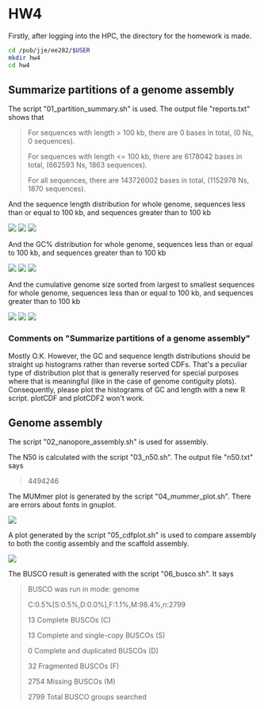 # HW4
Firstly, after logging into the HPC, the directory for the homework is made.
``` bash
cd /pub/jje/ee282/$USER
mkdir hw4
cd hw4
```


## Summarize partitions of a genome assembly
The script "01_partition_summary.sh" is used. The output file "reports.txt" shows that
> For sequences with length > 100 kb, there are 0 bases in total, (0 Ns, 0 sequences).
>
> For sequences with length <= 100 kb, there are 6178042 bases in total, (662593 Ns, 1863 sequences).
>
> For all sequences, there are 143726002 bases in total, (1152978 Ns, 1870 sequences).

And the sequence length distribution for whole genome, sequences less than or equal to 100 kb, and sequences greater than to 100 kb

![](media/chromosome_size.png)
![](media/short_size.png)
![](media/long_size.png)

And the GC% distribution for whole genome, sequences less than or equal to 100 kb, and sequences greater than to 100 kb

![](media/chromosome_gc.png)
![](media/short_gc.png)
![](media/long_gc.png)

And the cumulative genome size sorted from largest to smallest sequences for whole genome, sequences less than or equal to 100 kb, and sequences greater than to 100 kb

![](media/chromosome_cumulative.png)
![](media/short_cumulative.png)
![](media/long_cumulative.png)

### Comments on "Summarize partitions of a genome assembly"

Mostly O.K. However, the GC and sequence length distributions should be straight up histograms rather than reverse sorted CDFs. That's a peculiar type of distribution plot that is generally reserved for special purposes where that is meaningful (like in the case of genome contiguity plots). Consequently, please plot the histograms of GC and length with a new R script. plotCDF and plotCDF2 won't work.


## Genome assembly
The script "02_nanopore_assembly.sh" is used for assembly.

The N50 is calculated with the script "03_n50.sh". The output file "n50.txt" says
>4494246

The MUMmer plot is generated by the script "04_mummer_plot.sh". There are errors about fonts in gnuplot.

![](media/flybase_unitigs.png)

A plot generated by the script "05_cdfplot.sh" is used to compare assembly to both the contig assembly and the scaffold assembly.

![](media/r6_v_seq.png)

The BUSCO result is generated with the script "06_busco.sh". It says

> BUSCO was run in mode: genome
>
> C:0.5%[S:0.5%,D:0.0%],F:1.1%,M:98.4%,n:2799
> 
> 13      Complete BUSCOs (C)
> 
> 13      Complete and single-copy BUSCOs (S)
>
> 0       Complete and duplicated BUSCOs (D)
>
> 32      Fragmented BUSCOs (F)
>
> 2754    Missing BUSCOs (M)
>
> 2799    Total BUSCO groups searched
